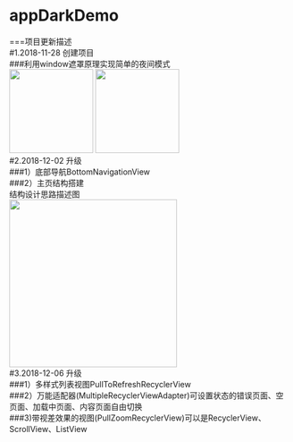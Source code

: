 # appDarkDemo
===项目更新描述<br>
#1.2018-11-28 创建项目<br>
###利用window遮罩原理实现简单的夜间模式<br>
<img src="https://raw.githubusercontent.com/wiki/568/appDarkDemo/images/tu-1.png" width="150" />
<img src="https://raw.githubusercontent.com/wiki/568/appDarkDemo/images/tu-2.png" width="150" />
<br>
#2.2018-12-02 升级<br>
###1）底部导航BottomNavigationView<br>
###2）主页结构搭建<br>
结构设计思路描述图<br>
<img src="https://raw.githubusercontent.com/wiki/568/appDarkDemo/images/main_design.png" width="300" />
<br>
#3.2018-12-06 升级<br>
###1）多样式列表视图PullToRefreshRecyclerView<br>
###2）万能适配器(MultipleRecyclerViewAdapter)可设置状态的错误页面、空页面、加载中页面、内容页面自由切换<br>
###3)带视差效果的视图(PullZoomRecyclerView)可以是RecyclerView、ScrollView、ListView<br>
